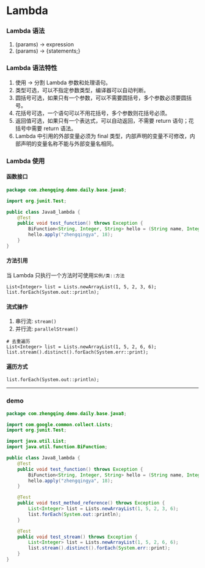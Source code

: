 # Lambda

### Lambda 语法

1. (params) -> expression
2. (params) -> {statements;}

### Lambda 语法特性

1. 使用 -> 分割 Lambda 参数和处理语句。
2. 类型可选，可以不指定参数类型，编译器可以自动判断。
3. 圆括号可选，如果只有一个参数，可以不需要圆括号，多个参数必须要圆括号。
4. 花括号可选，一个语句可以不用花括号，多个参数则花括号必须。
5. 返回值可选，如果只有一个表达式，可以自动返回，不需要 return 语句；花括号中需要 return 语法。
6. Lambda 中引用的外部变量必须为 final 类型，内部声明的变量不可修改，内部声明的变量名称不能与外部变量名相同。

### Lambda 使用

#### 函数接口

```java
package com.zhengqing.demo.daily.base.java8;

import org.junit.Test;

public class Java8_lambda {
    @Test
    public void test_function() throws Exception {
        BiFunction<String, Integer, String> hello = (String name, Integer age) -> "姓名：" + name + "，年龄：" + age;
        hello.apply("zhengqingya", 18);
    }
}
```

#### 方法引用

当 Lambda 只执行一个方法时可使用`实例/类::方法`

```
List<Integer> list = Lists.newArrayList(1, 5, 2, 3, 6);
list.forEach(System.out::println);
```

#### 流式操作

1. 串行流: `stream()`
2. 并行流: `parallelStream()`

```
# 去重遍历
List<Integer> list = Lists.newArrayList(1, 5, 2, 6, 6);
list.stream().distinct().forEach(System.err::print);
```

#### 遍历方式

```
list.forEach(System.out::println);
```

---

### demo

```java
package com.zhengqing.demo.daily.base.java8;

import com.google.common.collect.Lists;
import org.junit.Test;

import java.util.List;
import java.util.function.BiFunction;

public class Java8_lambda {
    @Test
    public void test_function() throws Exception {
        BiFunction<String, Integer, String> hello = (String name, Integer age) -> "姓名：" + name + "，年龄：" + age;
        hello.apply("zhengqingya", 18);
    }

    @Test
    public void test_method_reference() throws Exception {
        List<Integer> list = Lists.newArrayList(1, 5, 2, 3, 6);
        list.forEach(System.out::println);
    }

    @Test
    public void test_stream() throws Exception {
        List<Integer> list = Lists.newArrayList(1, 5, 2, 6, 6);
        list.stream().distinct().forEach(System.err::print);
    }
}
```